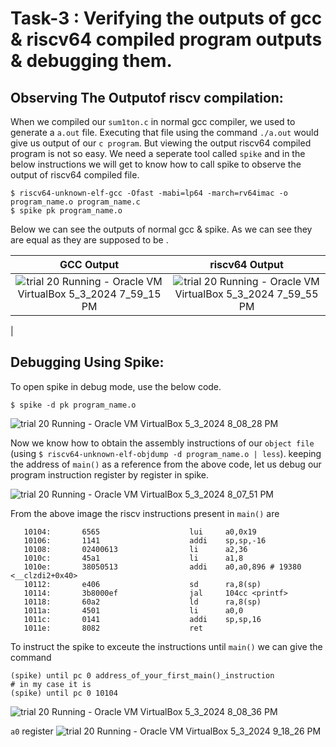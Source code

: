 
# Task-3 : Verifying the outputs of gcc & riscv64 compiled program outputs & debugging them.


## Observing The Outputof riscv compilation:


When we compiled our `sum1ton.c` in normal gcc compiler, we used to generate a `a.out` file. Executing that file using the command `./a.out` would give us output of our `c program`. But viewing the output riscv64 compiled program is not so easy. We need a seperate tool called `spike` and in the below instructions we will get to know how to call spike to observe the output of riscv64 compiled file. 


```
$ riscv64-unknown-elf-gcc -Ofast -mabi=lp64 -march=rv64imac -o program_name.o program_name.c
$ spike pk program_name.o
```
Below we can see the outputs of normal gcc & spike. As we can see they are equal as they are supposed to be .


|  GCC Output             |  riscv64 Output  |
|:-------------------------:|:-------------------------:|
| ![trial 20  Running  - Oracle VM VirtualBox 5_3_2024 7_59_15 PM](https://github.com/tejasbg19/VSD-squadron-mini-internship/assets/163899793/35fc49e2-dbef-4140-a868-e729b8ec12a5) |  ![trial 20  Running  - Oracle VM VirtualBox 5_3_2024 7_59_55 PM](https://github.com/tejasbg19/VSD-squadron-mini-internship/assets/163899793/27cb2bd6-f8c6-4f0a-9282-3ff428be3012)
 |



## Debugging Using Spike:

To open spike in debug mode, use the below code.

```
$ spike -d pk program_name.o
```

![trial 20  Running  - Oracle VM VirtualBox 5_3_2024 8_08_28 PM](https://github.com/tejasbg19/VSD-squadron-mini-internship/assets/163899793/fbf8e771-425e-43eb-a848-46ecf3c415fd)
 



Now we know how to obtain the assembly instructions of our `object file` 
(using `$ riscv64-unknown-elf-objdump -d program_name.o | less`). keeping the address of `main()` as a reference from the above code, let us debug our program instruction register by register in spike. 

![trial 20  Running  - Oracle VM VirtualBox 5_3_2024 8_07_51 PM](https://github.com/tejasbg19/VSD-squadron-mini-internship/assets/163899793/57c21472-ab4d-46ad-8c46-0de7c6305e7d)


From the above image the riscv instructions present in `main()` are 

```
   10104:       6565                    lui     a0,0x19
   10106:       1141                    addi    sp,sp,-16
   10108:       02400613                li      a2,36
   1010c:       45a1                    li      a1,8
   1010e:       38050513                addi    a0,a0,896 # 19380 <__clzdi2+0x40>
   10112:       e406                    sd      ra,8(sp)
   10114:       3b8000ef                jal     104cc <printf>
   10118:       60a2                    ld      ra,8(sp)
   1011a:       4501                    li      a0,0
   1011c:       0141                    addi    sp,sp,16
   1011e:       8082                    ret
```


To instruct the spike to exceute the instructions until `main()` we can give the command 


```
(spike) until pc 0 address_of_your_first_main()_instruction
# in my case it is 
(spike) until pc 0 10104
```
![trial 20  Running  - Oracle VM VirtualBox 5_3_2024 8_08_36 PM](https://github.com/tejasbg19/VSD-squadron-mini-internship/assets/163899793/9f62de1b-ad6f-4a80-998f-b3fbb90fed66)





`a0` register 
![trial 20  Running  - Oracle VM VirtualBox 5_3_2024 9_18_26 PM](https://github.com/tejasbg19/VSD-squadron-mini-internship/assets/163899793/f0911bb3-0c9e-4a62-ac4b-e4a8c3903bd5)



